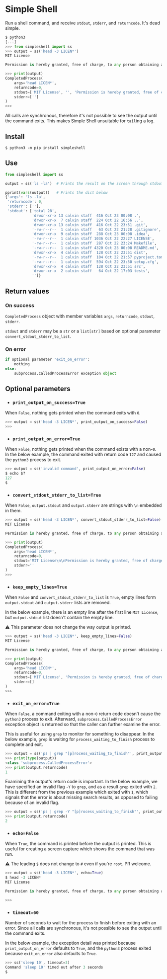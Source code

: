 # Simple Shell

Run a shell command, and receive `stdout`, `stderr`, and `returncode`.  It's dead simple.

```python
$ python3
[...]
>>> from simpleshell import ss
>>> output = ss('head -3 LICEN*')
MIT License

Permission is hereby granted, free of charge, to any person obtaining a copy

>>> print(output)
CompletedProcess(
    args='head LICEN*',
    returncode=0,
    stdout=['MIT License', '', 'Permission is hereby granted, free of charge, to any person obtaining a copy'],
    stderr=['']
)
>>>
```
All calls are synchronous, therefore it's not possible to see the output until the command exits. This makes Simple Shell unsuitable for `tail`ing a log.

## Install
`$ python3 -m pip install simpleshell`

## Use
```python
from simpleshell import ss

output = ss('ls -la')  # Prints the result on the screen through stdout

pprint(vars(output))   # Prints the dict below
{'args': 'ls -la',
 'returncode': 0,
 'stderr': [''],
 'stdout': ['total 28',
            'drwxr-xr-x 13 calvin staff  416 Oct 23 00:08 .',
            'drwxr-xr-x  7 calvin staff  224 Oct 22 16:56 ..',
            'drwxr-xr-x 13 calvin staff  416 Oct 22 23:51 .git',
            '-rw-r--r--  1 calvin staff   63 Oct 22 21:28 .gitignore',
            'drwxr-xr-x  9 calvin staff  288 Oct 23 00:08 .idea',
            '-rw-r--r--  1 calvin staff 1036 Oct 22 22:27 LICENSE',
            '-rw-r--r--  1 calvin staff  287 Oct 22 23:24 Makefile',
            '-rw-r--r--  1 calvin staff 4320 Oct 23 00:08 README.md',
            'drwxr-xr-x  4 calvin staff  128 Oct 22 23:51 dist',
            '-rw-r--r--  1 calvin staff  104 Oct 22 21:57 pyproject.toml',
            '-rw-r--r--  1 calvin staff  594 Oct 22 23:50 setup.cfg',
            'drwxr-xr-x  4 calvin staff  128 Oct 22 23:51 src',
            'drwxr-xr-x  2 calvin staff   64 Oct 22 17:03 tests',
            '']}

```

## Return values
### On success
`CompletedProcess` object with member variables `args`, `returncode`, `stdout`, `stderr`.

`stdout` and `stderr` may be a `str` or a `list[str]` based on optional parameter `convert_stdout_stderr_to_list`.
### On error
```python
if optional parameter 'exit_on_error':
    nothing
else:
    subprocess.CalledProcessError exception object
```

## Optional parameters
* ### `print_output_on_success=True`
When `False`, nothing gets printed when the command exits with `0`.
```python
>>> output = ss('head -3 LICEN*', print_output_on_success=False)
>>>
```

* ### `print_output_on_error=True`
When `False`, nothing gets printed when the command exists with a non-`0`.  
In the below example, the command exited with return code `127` and caused the `python3` process to exit.
```python
>>> output = ss('invalid command', print_output_on_error=False)
$ echo $?
127
$
```

* ### `convert_stdout_stderr_to_list=True`
When `False`, `output.stdout` and `output.stderr` are strings with `\n` embedded in them.
```python
>>> output = ss('head -3 LICEN*', convert_stdout_stderr_to_list=False)
MIT License

Permission is hereby granted, free of charge, to any person obtaining a copy

>>> print(output)
CompletedProcess(
    args='head LICEN*',
    returncode=0,
    stdout='MIT License\n\nPermission is hereby granted, free of charge, to any person obtaining a copy\n',
    stderr=''
)
>>>
```

* ### `keep_empty_lines=True`
When `False` and `convert_stdout_stderr_to_list` is `True`, empty lines form `output.stdout` and `output.stderr` lists are removed.

In the below example, there is an empty line after the first line `MIT License`, but `output.stdout` list doesn't contain the empty line.

⚠️ This parameter does not change the way output is printed.
```python
>>> output = ss('head -3 LICEN*', keep_empty_lines=False)
MIT License

Permission is hereby granted, free of charge, to any person obtaining a copy

>>> print(output)
CompletedProcess(
    args='head LICEN*',
    returncode=0,
    stdout=['MIT License', 'Permission is hereby granted, free of charge, to any person obtaining a copy'],
    stderr=[]
)
>>>
```

* ### `exit_on_error=True`
When `False`, a command exiting with a non-`0` return code doesn't cause the `python3` process to exit.
Afterward, `subprocess.CalledProcessError` exception object is returned so that the caller can further examine the error.

This is useful for using `grep` to monitor for something to disappear.
In the below example, `grep` is waiting for `process_waiting_to_finish` process to complete and exit.
```python
>>> output = ss('ps | grep "[p]rocess_waiting_to_finish"', print_output_on_error=False, exit_on_error=False)
>>> print(type(output))
<class 'subprocess.CalledProcessError'>
>>> print(output.returncode)
1
```
Examining the output's return code is important. In the below example, we have specified an invalid flag `-Y` to `grep`,
and as a result `grep` exited with `2`. This is different from the previous example which exited with `1`,
which signals that the error is about missing search results, as opposed to failing because of an invalid flag.
```python
>>> output = ss('ps | grep -Y "[p]rocess_waiting_to_finish"', print_output_on_error=False, exit_on_error=False)
>>> print(output.returncode)
2
```

* ### `echo=False`
When `True`, the command is printed before the output is printed. This is useful for creating a screen capture which shows the command that was run.

⚠️ The leading `$` does not change to `#` even if you're `root`. PR welcome.
```python
>>> output = ss('head -3 LICEN*', echo=True)
$ head -3 LICEN*
MIT License

Permission is hereby granted, free of charge, to any person obtaining a copy

>>>
```

* ### `timeout=60`
Number of seconds to wait for the process to finish before exiting with an error. Since all calls are synchronous, it's not possible to see the output until the command exits.

In the below example, the exception detail was printed because `print_output_on_error` defaults to `True`, and the `python3` process exited because `exit_on_error` also defaults to `True`.
```python
>>> ss('sleep 10', timeout=3)
Command 'sleep 10' timed out after 3 seconds
$
```
